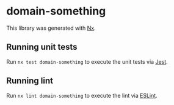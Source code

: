 # domain-something

This library was generated with [Nx](https://nx.dev).

## Running unit tests

Run `nx test domain-something` to execute the unit tests via [Jest](https://jestjs.io).

## Running lint

Run `nx lint domain-something` to execute the lint via [ESLint](https://eslint.org/).
